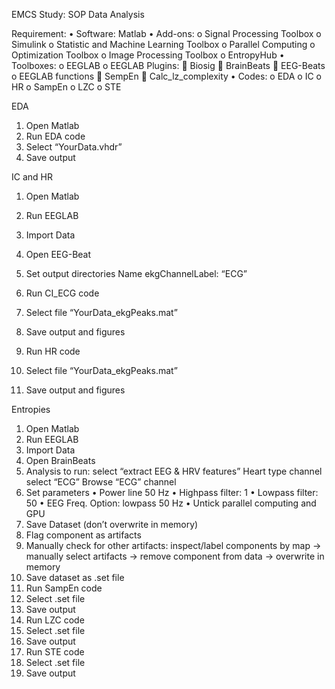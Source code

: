 EMCS Study: SOP Data Analysis 

Requirement: 
•	Software: Matlab 
•	Add-ons:
o	Signal Processing Toolbox 
o	Simulink 
o	Statistic and Machine Learning Toolbox 
o	Parallel Computing 
o	Optimization Toolbox 
o	Image Processing Toolbox 
o	EntropyHub
•	Toolboxes: 
o	EEGLAB
o	EEGLAB Plugins: 
	Biosig 
	BrainBeats
	EEG-Beats
o	EEGLAB functions 
	SempEn
	Calc_lz_complexity 
•	Codes: 
o	EDA
o	IC
o	HR
o	SampEn
o	LZC
o	STE

EDA 

1.	Open Matlab 
2.	Run EDA code 
3.	Select “YourData.vhdr”
4.	Save output 

IC and HR

1.	Open Matlab 	
2.	Run EEGLAB  	
3.	Import Data 	 
4.	Open EEG-Beat 	 
5.	Set output directories 
Name ekgChannelLabel: “ECG”
	 
6.	Run CI_ECG code	
7.	Select file “YourData_ekgPeaks.mat”	
8.	Save output and figures 	
9.	Run HR code 	
10.	Select file “YourData_ekgPeaks.mat”	
11.	Save output and figures	

Entropies

1.	Open Matlab 	
2.	Run EEGLAB  	
3.	Import Data 	 
4.	Open BrainBeats 	 
5.	Analysis to run: select “extract EEG & HRV features”
Heart type channel select “ECG”	
	Browse “ECG” channel 	 
6.	Set parameters 
•	Power line 50 Hz
•	Highpass filter: 1
•	Lowpass filter: 50
•	EEG Freq. Option: lowpass 50 Hz
•	Untick parallel computing and GPU	 
7.	Save Dataset (don’t overwrite in memory)  	
8.	Flag component as artifacts 	  
9.	Manually check for other artifacts: inspect/label components by map -> manually select artifacts -> remove component from data -> overwrite in memory	
10.	Save dataset as .set file 	
11.	Run SampEn code	
12.	Select .set file	
13.	Save output 	
14.	Run LZC code 	
15.	Select .set file	
16.	Save output	
17.	Run STE code	
18.	Select .set file	
19.	Save output	





